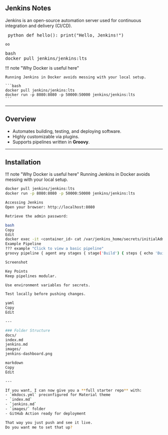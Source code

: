## Jenkins Notes

Jenkins is an open-source automation server used for continuous integration and delivery (CI/CD).
<pre> python def hello(): print("Hello, Jenkins!")</pre>
```oo```

<pre>bash<br>docker pull jenkins/jenkins:lts<br></pre>

!!! note "Why Docker is useful here"

    Running Jenkins in Docker avoids messing with your local setup.

    ```bash
    docker pull jenkins/jenkins:lts
    docker run -p 8080:8080 -p 50000:50000 jenkins/jenkins:lts
    ```

---

## Overview
- Automates building, testing, and deploying software.
- Highly customizable via plugins.
- Supports pipelines written in **Groovy**.

---

## Installation

!!! note "Why Docker is useful here"
    Running Jenkins in Docker avoids messing with your local setup.

```bash
docker pull jenkins/jenkins:lts
docker run -p 8080:8080 -p 50000:50000 jenkins/jenkins:lts

Accessing Jenkins
Open your browser: http://localhost:8080

Retrieve the admin password:

bash
Copy
Edit
docker exec -it <container_id> cat /var/jenkins_home/secrets/initialAdminPassword
Example Pipeline
??? example "Click to view a basic pipeline"
groovy pipeline { agent any stages { stage('Build') { steps { echo 'Building...' } } stage('Test') { steps { echo 'Running tests...' } } stage('Deploy') { steps { echo 'Deploying...' } } } }

Screenshot

Key Points
Keep pipelines modular.

Use environment variables for secrets.

Test locally before pushing changes.

yaml
Copy
Edit

---

### Folder Structure
docs/
index.md
jenkins.md
images/
jenkins-dashboard.png

markdown
Copy
Edit

---

If you want, I can now give you a **full starter repo** with:
- `mkdocs.yml` preconfigured for Material theme
- `index.md`
- `jenkins.md`
- `images/` folder
- GitHub Action ready for deployment

That way you just push and see it live.  
Do you want me to set that up?